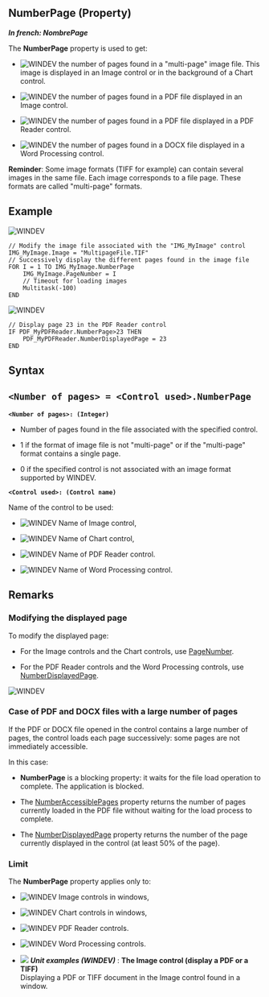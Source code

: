 


## NumberPage (Property)

***In french: NombrePage***
	



<a name="XUse"></a>
<a name="Use"></a>
<a name="description"></a>
The **NumberPage** property is used to get: 

- ![WINDEV](https://doc.pcsoft.fr/ext/images/us/WD.png) the number of pages found in a "multi-page" image file. This image is displayed in an Image control or in the background of a Chart control.

- ![WINDEV](https://doc.pcsoft.fr/ext/images/us/WD.png) the number of pages found in a PDF file displayed in an Image control.

- ![WINDEV](https://doc.pcsoft.fr/ext/images/us/WD.png) the number of pages found in a PDF file displayed in a PDF Reader control.

- ![WINDEV](https://doc.pcsoft.fr/ext/images/us/WD.png) the number of pages found in a DOCX file displayed in a Word Processing control.




**Reminder**: Some image formats (TIFF for example) can contain several images in the same file. Each image corresponds to a file page. These formats are called "multi-page" formats.


<a name="Example1"></a>
<a name="sample_code"></a>

## Example

![WINDEV](https://doc.pcsoft.fr/ext/images/us/WD.png) 
```wl
// Modify the image file associated with the "IMG_MyImage" control
IMG_MyImage.Image = "MultipageFile.TIF"
// Successively display the different pages found in the image file
FOR I = 1 TO IMG_MyImage.NumberPage
	IMG_MyImage.PageNumber = I
	// Timeout for loading images
	Multitask(-100)
END
```
<a name="Example2"></a>
![WINDEV](https://doc.pcsoft.fr/ext/images/us/WD.png) 
```wl
// Display page 23 in the PDF Reader control
IF PDF_MyPDFReader.NumberPage>23 THEN
	PDF_MyPDFReader.NumberDisplayedPage = 23
END
```

<a name="XSYNTAX"></a>
<a name="SYNTAX1"></a>

## Syntax

`<Number of pages> = <Control used>.NumberPage`
---

**`<Number of pages>: (Integer)`**



- Number of pages found in the file associated with the specified control.

- 1 if the format of image file is not "multi-page" or if the "multi-page" format contains a single page.

- 0 if the specified control is not associated with an image format supported by WINDEV.




**`<Control used>: (Control name)`**

Name of the control to be used: 

- ![WINDEV](https://doc.pcsoft.fr/ext/images/us/WD.png) Name of Image control,

- ![WINDEV](https://doc.pcsoft.fr/ext/images/us/WD.png) Name of Chart control,

- ![WINDEV](https://doc.pcsoft.fr/ext/images/us/WD.png) Name of PDF Reader control.

- ![WINDEV](https://doc.pcsoft.fr/ext/images/us/WD.png) Name of Word Processing control.






<a name="NOTE0"></a>
<a name="NOTE0_1"></a>

## Remarks


### Modifying the displayed page
<a name="modifying_the_displayed_page_ELTPARAGRAPHE000087"></a>

To modify the displayed page: 

- For the Image controls and the Chart controls, use [PageNumber](../Proprietes/2510106.md).

- For the PDF Reader controls and the Word Processing controls, use [NumberDisplayedPage](../Proprietes/1000023479.md).



<a name="NOTE0_2"></a>
![WINDEV](https://doc.pcsoft.fr/ext/images/us/WD.png) 

### Case of PDF and DOCX files with a large number of pages
<a name="case_pdf_and_docx_files_with_large_number_pages_ELTPARAGRAPHE000109"></a>

If the PDF or DOCX file opened in the control contains a large number of pages, the control loads each page successively: some pages are not immediately accessible. 

In this case: 

- **NumberPage** is a blocking property: it waits for the file load operation to complete. The application is blocked. 

- The [NumberAccessiblePages](../Proprietes/1000023477.md) property returns the number of pages currently loaded in the PDF file without waiting for the load process to complete.

- The [NumberDisplayedPage](../Proprietes/1000023479.md) property returns the number of the page currently displayed in the control (at least 50% of the page). 



<a name="NOTE0_3"></a>


### Limit
<a name="limit_ELTPARAGRAPHE000130"></a>

The **NumberPage** property applies only to: 

- ![WINDEV](https://doc.pcsoft.fr/ext/images/us/WD.png) Image controls in windows, 

- ![WINDEV](https://doc.pcsoft.fr/ext/images/us/WD.png) Chart controls in windows, 

- ![WINDEV](https://doc.pcsoft.fr/ext/images/us/WD.png) PDF Reader controls.

- ![WINDEV](https://doc.pcsoft.fr/ext/images/us/WD.png) Word Processing controls.





- ![](https://doc.pcsoft.fr/en-US/images/image.awp?langid=3&name=TheImagecontrol_displayaPDForaTIFF_.gif) ***Unit examples (WINDEV)*** : **The Image control (display a PDF or a TIFF)** <br>Displaying a PDF or TIFF document in the Image control found in a window.



